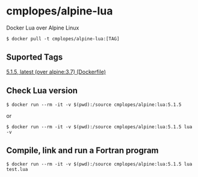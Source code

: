 # cmplopes/alpine-lua
Docker Lua over Alpine Linux

```
$ docker pull -t cmplopes/alpine-lua:[TAG]
```

## Suported Tags

[5.1.5, latest (over alpine:3.7) (Dockerfile)](https://github.com/cmplopes/alpine-lua/blob/master/5.1.5/Dockerfile)

## Check Lua version
```
$ docker run --rm -it -v $(pwd):/source cmplopes/alpine:lua:5.1.5
```
or
```
$ docker run --rm -it -v $(pwd):/source cmplopes/alpine:lua:5.1.5 lua -v
```

## Compile, link and run a Fortran program
```
$ docker run --rm -it -v $(pwd):/source cmplopes/alpine:lua:5.1.5 lua test.lua
```
